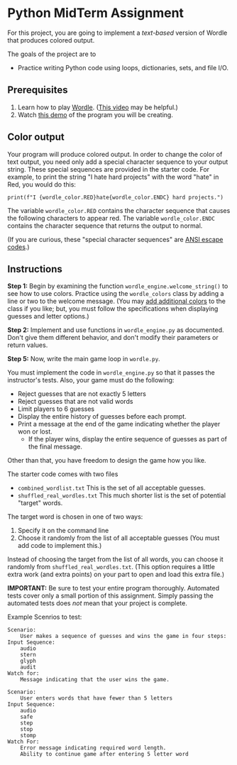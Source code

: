 # Python MidTerm Assignment

For this project, you are going to implement a _text-based_ version of Wordle that produces colored output.

The goals of the project are to 
* Practice writing Python code using loops, dictionaries, sets, and file I/O.

## Prerequisites

  1. Learn how to play [Wordle](https://www.nytimes.com/games/wordle/index.html).  ([This video](https://www.youtube.com/watch?v=lv4Zg-209MY) may be helpful.)
  2. Watch [this demo](https://youtu.be/ITrtfavW5sk) of the program you will be creating.
  
## Color output

Your program will produce colored output. In order to change the color of text output, you need only add a special character sequence to your output string.  These special sequences are provided in the starter code.  For example, to print the string "I hate hard projects" with the word "hate" in Red, you would do this:

`print(f"I {wordle_color.RED}hate{wordle_color.ENDC} hard projects.")`

The variable `wordle_color.RED` contains the character sequence that causes the following characters to appear red. The variable `wordle_color.ENDC` contains the character sequence that returns the output to normal.

(If you are curious, these "special character sequences" are [ANSI escape codes](https://saturncloud.io/blog/how-to-print-colored-text-to-the-terminal/).)

## Instructions

**Step 1:** Begin by examining the function `wordle_engine.welcome_string()` to see how to use colors.
Practice using the `wordle_colors` class by adding a line or two to the welcome message. (You may [add additional colors](https://gist.github.com/JBlond/2fea43a3049b38287e5e9cefc87b2124) to the class if you like; but, you must follow the specifications when displaying guesses and letter options.)

**Step 2:** Implement and use functions in `wordle_engine.py` as documented. Don't give them different behavior, and don't modify their parameters or return values.

**Step 5:** Now, write the main game loop in `wordle.py`. 

You must implement the code in `wordle_engine.py` so that it passes the instructor's tests. Also, your game must do the following:
   * Reject guesses that are not exactly 5 letters
   * Reject guesses that are not valid words
   * Limit players to 6 guesses
   * Display the entire history of guesses before each prompt.
   * Print a message at the end of the game indicating whether the player won or lost.
      * If the player wins, display the entire sequence of guesses as part of the final message.

Other than that, you have freedom to design the game how you like.

The starter code comes with two files
* `combined_wordlist.txt`  This is the set of all acceptable guesses.
* `shuffled_real_wordles.txt` This much shorter list is the set of potential "target" words.

The target word is chosen in one of two ways:
  1. Specify it on the command line
  2. Choose it randomly from the list of all acceptable guesses (You must add code to implement this.)

Instead of choosing the target from the list of all words, you can choose it randomly from  `shuffled_real_wordles.txt`. (This option requires a little extra work (and extra points) on your part to open and load this extra file.)  

**IMPORTANT:** Be sure to test your entire program thoroughly.  Automated tests cover only a small portion of this assignment. Simply passing the automated tests does _not_ mean that your project is complete.


Example Scenrios to test:

```
Scenario: 
    User makes a sequence of guesses and wins the game in four steps:
Input Sequence:
    audio
    stern
    glyph
    audit
Watch for:
    Message indicating that the user wins the game.    

Scenario:
    User enters words that have fewer than 5 letters
Input Sequence:
    audio
    safe
    step
    stop
    stomp
Watch For:
    Error message indicating required word length.
    Ability to continue game after entering 5 letter word
```
